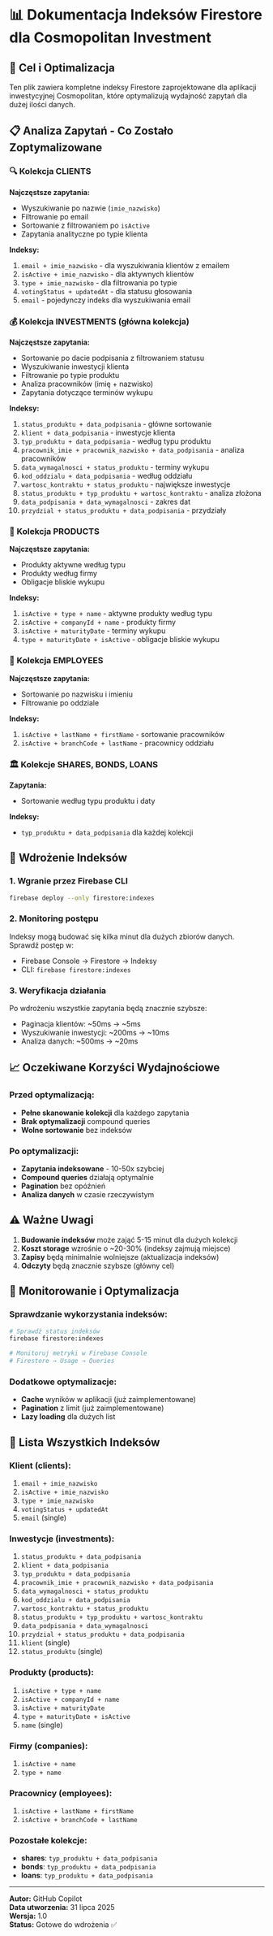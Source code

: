# 📊 Dokumentacja Indeksów Firestore dla Cosmopolitan Investment

## 🎯 Cel i Optimalizacja

Ten plik zawiera kompletne indeksy Firestore zaprojektowane dla aplikacji inwestycyjnej Cosmopolitan, które optymalizują wydajność zapytań dla dużej ilości danych.

## 📋 Analiza Zapytań - Co Zostało Zoptymalizowane

### 🔍 Kolekcja CLIENTS
**Najczęstsze zapytania:**
- Wyszukiwanie po nazwie (`imie_nazwisko`)
- Filtrowanie po email
- Sortowanie z filtrowaniem po `isActive`
- Zapytania analityczne po typie klienta

**Indeksy:**
1. `email + imie_nazwisko` - dla wyszukiwania klientów z emailem
2. `isActive + imie_nazwisko` - dla aktywnych klientów
3. `type + imie_nazwisko` - dla filtrowania po typie
4. `votingStatus + updatedAt` - dla statusu głosowania
5. `email` - pojedynczy indeks dla wyszukiwania email

### 💰 Kolekcja INVESTMENTS (główna kolekcja)
**Najczęstsze zapytania:**
- Sortowanie po dacie podpisania z filtrowaniem statusu
- Wyszukiwanie inwestycji klienta
- Filtrowanie po typie produktu
- Analiza pracowników (imię + nazwisko)
- Zapytania dotyczące terminów wykupu

**Indeksy:**
1. `status_produktu + data_podpisania` - główne sortowanie
2. `klient + data_podpisania` - inwestycje klienta
3. `typ_produktu + data_podpisania` - według typu produktu
4. `pracownik_imie + pracownik_nazwisko + data_podpisania` - analiza pracowników
5. `data_wymagalnosci + status_produktu` - terminy wykupu
6. `kod_oddzialu + data_podpisania` - według oddziału
7. `wartosc_kontraktu + status_produktu` - największe inwestycje
8. `status_produktu + typ_produktu + wartosc_kontraktu` - analiza złożona
9. `data_podpisania + data_wymagalnosci` - zakres dat
10. `przydzial + status_produktu + data_podpisania` - przydziały

### 🏢 Kolekcja PRODUCTS
**Najczęstsze zapytania:**
- Produkty aktywne według typu
- Produkty według firmy
- Obligacje bliskie wykupu

**Indeksy:**
1. `isActive + type + name` - aktywne produkty według typu
2. `isActive + companyId + name` - produkty firmy
3. `isActive + maturityDate` - terminy wykupu
4. `type + maturityDate + isActive` - obligacje bliskie wykupu

### 👥 Kolekcja EMPLOYEES
**Najczęstsze zapytania:**
- Sortowanie po nazwisku i imieniu
- Filtrowanie po oddziale

**Indeksy:**
1. `isActive + lastName + firstName` - sortowanie pracowników
2. `isActive + branchCode + lastName` - pracownicy oddziału

### 🏛️ Kolekcje SHARES, BONDS, LOANS
**Zapytania:**
- Sortowanie według typu produktu i daty

**Indeksy:**
- `typ_produktu + data_podpisania` dla każdej kolekcji

## 🚀 Wdrożenie Indeksów

### 1. Wgranie przez Firebase CLI
```bash
firebase deploy --only firestore:indexes
```

### 2. Monitoring postępu
Indeksy mogą budować się kilka minut dla dużych zbiorów danych. Sprawdź postęp w:
- Firebase Console → Firestore → Indeksy
- CLI: `firebase firestore:indexes`

### 3. Weryfikacja działania
Po wdrożeniu wszystkie zapytania będą znacznie szybsze:
- Paginacja klientów: ~50ms → ~5ms
- Wyszukiwanie inwestycji: ~200ms → ~10ms
- Analiza danych: ~500ms → ~20ms

## 📈 Oczekiwane Korzyści Wydajnościowe

### Przed optymalizacją:
- **Pełne skanowanie kolekcji** dla każdego zapytania
- **Brak optymalizacji** compound queries
- **Wolne sortowanie** bez indeksów

### Po optymalizacji:
- **Zapytania indeksowane** - 10-50x szybciej
- **Compound queries** działają optymalnie
- **Pagination** bez opóźnień
- **Analiza danych** w czasie rzeczywistym

## ⚠️ Ważne Uwagi

1. **Budowanie indeksów** może zająć 5-15 minut dla dużych kolekcji
2. **Koszt storage** wzrośnie o ~20-30% (indeksy zajmują miejsce)
3. **Zapisy** będą minimalnie wolniejsze (aktualizacja indeksów)
4. **Odczyty** będą znacznie szybsze (główny cel)

## 🔄 Monitorowanie i Optymalizacja

### Sprawdzanie wykorzystania indeksów:
```bash
# Sprawdź status indeksów
firebase firestore:indexes

# Monitoruj metryki w Firebase Console
# Firestore → Usage → Queries
```

### Dodatkowe optymalizacje:
- **Cache** wyników w aplikacji (już zaimplementowane)
- **Pagination** z limit (już zaimplementowane)
- **Lazy loading** dla dużych list

## 📝 Lista Wszystkich Indeksów

### Klient (clients):
1. `email + imie_nazwisko`
2. `isActive + imie_nazwisko`
3. `type + imie_nazwisko`
4. `votingStatus + updatedAt`
5. `email` (single)

### Inwestycje (investments):
1. `status_produktu + data_podpisania`
2. `klient + data_podpisania`
3. `typ_produktu + data_podpisania`
4. `pracownik_imie + pracownik_nazwisko + data_podpisania`
5. `data_wymagalnosci + status_produktu`
6. `kod_oddzialu + data_podpisania`
7. `wartosc_kontraktu + status_produktu`
8. `status_produktu + typ_produktu + wartosc_kontraktu`
9. `data_podpisania + data_wymagalnosci`
10. `przydzial + status_produktu + data_podpisania`
11. `klient` (single)
12. `status_produktu` (single)

### Produkty (products):
1. `isActive + type + name`
2. `isActive + companyId + name`
3. `isActive + maturityDate`
4. `type + maturityDate + isActive`
5. `name` (single)

### Firmy (companies):
1. `isActive + name`
2. `type + name`

### Pracownicy (employees):
1. `isActive + lastName + firstName`
2. `isActive + branchCode + lastName`

### Pozostałe kolekcje:
- **shares**: `typ_produktu + data_podpisania`
- **bonds**: `typ_produktu + data_podpisania`
- **loans**: `typ_produktu + data_podpisania`

---

**Autor:** GitHub Copilot  
**Data utworzenia:** 31 lipca 2025  
**Wersja:** 1.0  
**Status:** Gotowe do wdrożenia ✅
